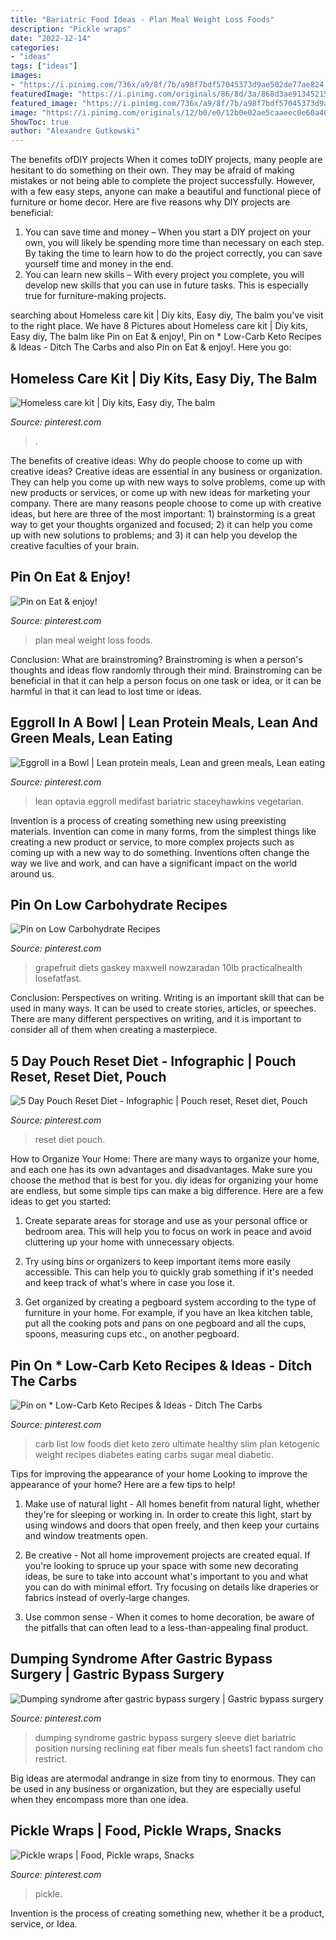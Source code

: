 ```yaml
---
title: "Bariatric Food Ideas - Plan Meal Weight Loss Foods"
description: "Pickle wraps"
date: "2022-12-14"
categories:
- "ideas"
tags: ["ideas"]
images:
- "https://i.pinimg.com/736x/a9/8f/7b/a98f7bdf57045373d9ae502de77ae824.jpg"
featuredImage: "https://i.pinimg.com/originals/86/8d/3a/868d3ae91345215ba76e6b17645fa224.jpg"
featured_image: "https://i.pinimg.com/736x/a9/8f/7b/a98f7bdf57045373d9ae502de77ae824.jpg"
image: "https://i.pinimg.com/originals/12/b0/e0/12b0e02ae5caaeec0e60a40c8f8ea700.jpg"
ShowToc: true
author: "Alexandre Gutkowski"
---
```



The benefits ofDIY projects
When it comes toDIY projects, many people are hesitant to do something on their own. They may be afraid of making mistakes or not being able to complete the project successfully. However, with a few easy steps, anyone can make a beautiful and functional piece of furniture or home decor. Here are five reasons why DIY projects are beneficial: 
1. You can save time and money – When you start a DIY project on your own, you will likely be spending more time than necessary on each step. By taking the time to learn how to do the project correctly, you can save yourself time and money in the end. 
2. You can learn new skills – With every project you complete, you will develop new skills that you can use in future tasks. This is especially true for furniture-making projects.

	

		
searching about Homeless care kit | Diy kits, Easy diy, The balm you've visit to the right place. We have 8 Pictures about Homeless care kit | Diy kits, Easy diy, The balm like Pin on Eat &amp; enjoy!, Pin on * Low-Carb Keto Recipes &amp; Ideas - Ditch The Carbs and also Pin on Eat &amp; enjoy!. Here you go:
		
    
## Homeless Care Kit | Diy Kits, Easy Diy, The Balm

<img loading=lazy src="https://i.pinimg.com/originals/86/8d/3a/868d3ae91345215ba76e6b17645fa224.jpg" onerror="this.onerror=null;this.src='https://tse4.mm.bing.net/th?id=OIP.lE7JFFNx_0EY7KHunLcVHwHaJ4&amp;pid=15.1';" alt="Homeless care kit | Diy kits, Easy diy, The balm">

_Source: pinterest.com_

>. 

	

The benefits of creative ideas: Why do people choose to come up with creative ideas?
Creative ideas are essential in any business or organization. They can help you come up with new ways to solve problems, come up with new products or services, or come up with new ideas for marketing your company. There are many reasons people choose to come up with creative ideas, but here are three of the most important: 1) brainstorming is a great way to get your thoughts organized and focused; 2) it can help you come up with new solutions to problems; and 3) it can help you develop the creative faculties of your brain.

    
## Pin On Eat &amp; Enjoy!

<img loading=lazy src="https://i.pinimg.com/736x/df/69/1b/df691b5735ed3d24d92d690b85930146--weight-loss-meal-plan-weight-loss-foods.jpg" onerror="this.onerror=null;this.src='https://tse2.mm.bing.net/th?id=OIP.JmIwVUoxFAxgD5zvtPTPzAHaJe&amp;pid=15.1';" alt="Pin on Eat &amp; enjoy!">

_Source: pinterest.com_

>plan meal weight loss foods. 

	

Conclusion:
What are brainstroming? Brainstroming is when a person's thoughts and ideas flow randomly through their mind. Brainstroming can be beneficial in that it can help a person focus on one task or idea, or it can be harmful in that it can lead to lost time or ideas.

    
## Eggroll In A Bowl | Lean Protein Meals, Lean And Green Meals, Lean Eating

<img loading=lazy src="https://i.pinimg.com/736x/46/80/19/46801917d8fca8a508868dce42a88610.jpg" onerror="this.onerror=null;this.src='https://tse4.mm.bing.net/th?id=OIP.rM1myUXQ-1UPiGRPlFKkkAHaLH&amp;pid=15.1';" alt="Eggroll in a Bowl | Lean protein meals, Lean and green meals, Lean eating">

_Source: pinterest.com_

>lean optavia eggroll medifast bariatric staceyhawkins vegetarian. 

	

Invention is a process of creating something new using preexisting materials. Invention can come in many forms, from the simplest things like creating a new product or service, to more complex projects such as coming up with a new way to do something. Inventions often change the way we live and work, and can have a significant impact on the world around us.

    
## Pin On Low Carbohydrate Recipes

<img loading=lazy src="https://i.pinimg.com/736x/a9/8f/7b/a98f7bdf57045373d9ae502de77ae824.jpg" onerror="this.onerror=null;this.src='https://tse4.mm.bing.net/th?id=OIP.XfohdUzQweFvDzxUzric1gHaI4&amp;pid=15.1';" alt="Pin on Low Carbohydrate Recipes">

_Source: pinterest.com_

>grapefruit diets gaskey maxwell nowzaradan 10lb practicalhealth losefatfast. 

	

Conclusion: Perspectives on writing.
Writing is an important skill that can be used in many ways. It can be used to create stories, articles, or speeches. There are many different perspectives on writing, and it is important to consider all of them when creating a masterpiece.

    
## 5 Day Pouch Reset Diet - Infographic | Pouch Reset, Reset Diet, Pouch

<img loading=lazy src="https://i.pinimg.com/736x/f4/1c/61/f41c610bf7382c26d4b57a0cde7f9a73.jpg" onerror="this.onerror=null;this.src='https://tse1.mm.bing.net/th?id=OIP.g-2zB5dWsuHnQZusAhbCkwHaSh&amp;pid=15.1';" alt="5 Day Pouch Reset Diet - Infographic | Pouch reset, Reset diet, Pouch">

_Source: pinterest.com_

>reset diet pouch. 

	

How to Organize Your Home: There are many ways to organize your home, and each one has its own advantages and disadvantages. Make sure you choose the method that is best for you.
diy ideas for organizing your home are endless, but some simple tips can make a big difference. Here are a few ideas to get you started:
1. Create separate areas for storage and use as your personal office or bedroom area. This will help you to focus on work in peace and avoid cluttering up your home with unnecessary objects.

2. Try using bins or organizers to keep important items more easily accessible. This can help you to quickly grab something if it's needed and keep track of what's where in case you lose it.

3. Get organized by creating a pegboard system according to the type of furniture in your home. For example, if you have an Ikea kitchen table, put all the cooking pots and pans on one pegboard and all the cups, spoons, measuring cups etc., on another pegboard.

    
## Pin On * Low-Carb Keto Recipes &amp; Ideas - Ditch The Carbs

<img loading=lazy src="https://i.pinimg.com/originals/24/7c/35/247c3533432a2e60ed7de00d55cf7065.jpg" onerror="this.onerror=null;this.src='https://tse3.mm.bing.net/th?id=OIP.IfqVRNXPD1G3gaTqW__ZYQHaO0&amp;pid=15.1';" alt="Pin on * Low-Carb Keto Recipes &amp; Ideas - Ditch The Carbs">

_Source: pinterest.com_

>carb list low foods diet keto zero ultimate healthy slim plan ketogenic weight recipes diabetes eating carbs sugar meal diabetic. 

	

Tips for improving the appearance of your home
Looking to improve the appearance of your home? Here are a few tips to help!
1. Make use of natural light - All homes benefit from natural light, whether they're for sleeping or working in. In order to create this light, start by using windows and doors that open freely, and then keep your curtains and window treatments open.

2. Be creative - Not all home improvement projects are created equal. If you're looking to spruce up your space with some new decorating ideas, be sure to take into account what's important to you and what you can do with minimal effort. Try focusing on details like draperies or fabrics instead of overly-large changes.

3. Use common sense - When it comes to home decoration, be aware of the pitfalls that can often lead to a less-than-appealing final product.

    
## Dumping Syndrome After Gastric Bypass Surgery | Gastric Bypass Surgery

<img loading=lazy src="https://i.pinimg.com/originals/53/15/99/531599551e765ff1222abf106003d355.jpg" onerror="this.onerror=null;this.src='https://tse4.mm.bing.net/th?id=OIP.l5UyH9bQbcuXyps2IXU5ywHaGm&amp;pid=15.1';" alt="Dumping syndrome after gastric bypass surgery | Gastric bypass surgery">

_Source: pinterest.com_

>dumping syndrome gastric bypass surgery sleeve diet bariatric position nursing reclining eat fiber meals fun sheets1 fact random cho restrict. 

	

Big ideas are atermodal andrange in size from tiny to enormous. They can be used in any business or organization, but they are especially useful when they encompass more than one idea. 

    
## Pickle Wraps | Food, Pickle Wraps, Snacks

<img loading=lazy src="https://i.pinimg.com/originals/12/b0/e0/12b0e02ae5caaeec0e60a40c8f8ea700.jpg" onerror="this.onerror=null;this.src='https://tse1.mm.bing.net/th?id=OIP.inrNLLA6JqCrM918jEB2OwHaGu&amp;pid=15.1';" alt="Pickle wraps | Food, Pickle wraps, Snacks">

_Source: pinterest.com_

>pickle. 

	

Invention is the process of creating something new, whether it be a product, service, or Idea.

